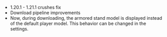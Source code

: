  - 1.20.1 - 1.21.1 crushes fix
 - Download pipeline improvements
 - Now, during downloading, the armored stand model is displayed instead of the default player model. This behavior can be changed in the settings.